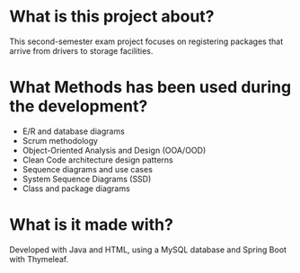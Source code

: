 # What is this project about?
This second-semester exam project focuses on registering packages that arrive from drivers to storage facilities.


# What Methods has been used during the development?
- E/R and database diagrams
- Scrum methodology
- Object-Oriented Analysis and Design (OOA/OOD)
- Clean Code architecture design patterns
- Sequence diagrams and use cases
- System Sequence Diagrams (SSD)
- Class and package diagrams


# What is it made with?
Developed with Java and HTML, using a MySQL database and Spring Boot with Thymeleaf.
